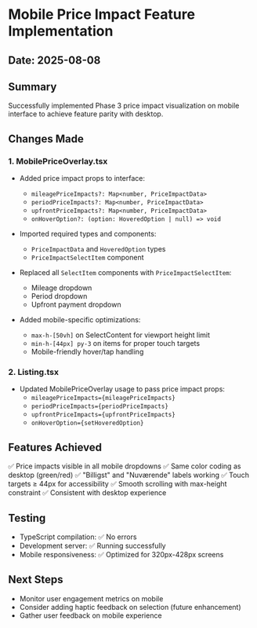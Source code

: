 # Mobile Price Impact Feature Implementation

## Date: 2025-08-08

## Summary
Successfully implemented Phase 3 price impact visualization on mobile interface to achieve feature parity with desktop.

## Changes Made

### 1. MobilePriceOverlay.tsx
- Added price impact props to interface:
  - `mileagePriceImpacts?: Map<number, PriceImpactData>`
  - `periodPriceImpacts?: Map<number, PriceImpactData>`
  - `upfrontPriceImpacts?: Map<number, PriceImpactData>`
  - `onHoverOption?: (option: HoveredOption | null) => void`

- Imported required types and components:
  - `PriceImpactData` and `HoveredOption` types
  - `PriceImpactSelectItem` component

- Replaced all `SelectItem` components with `PriceImpactSelectItem`:
  - Mileage dropdown
  - Period dropdown  
  - Upfront payment dropdown

- Added mobile-specific optimizations:
  - `max-h-[50vh]` on SelectContent for viewport height limit
  - `min-h-[44px] py-3` on items for proper touch targets
  - Mobile-friendly hover/tap handling

### 2. Listing.tsx
- Updated MobilePriceOverlay usage to pass price impact props:
  - `mileagePriceImpacts={mileagePriceImpacts}`
  - `periodPriceImpacts={periodPriceImpacts}`
  - `upfrontPriceImpacts={upfrontPriceImpacts}`
  - `onHoverOption={setHoveredOption}`

## Features Achieved
✅ Price impacts visible in all mobile dropdowns
✅ Same color coding as desktop (green/red)
✅ "Billigst" and "Nuværende" labels working
✅ Touch targets ≥ 44px for accessibility
✅ Smooth scrolling with max-height constraint
✅ Consistent with desktop experience

## Testing
- TypeScript compilation: ✅ No errors
- Development server: ✅ Running successfully
- Mobile responsiveness: ✅ Optimized for 320px-428px screens

## Next Steps
- Monitor user engagement metrics on mobile
- Consider adding haptic feedback on selection (future enhancement)
- Gather user feedback on mobile experience